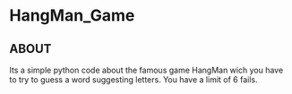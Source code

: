 # HangMan_Game

## ABOUT

Its a simple python code about the famous game HangMan wich you have to try to guess a word suggesting letters.
You have a limit of 6 fails.


